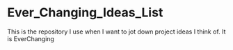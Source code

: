 # Ever_Changing_Ideas_List
This is the repository I use when I want to jot down project ideas I think of. It is EverChanging
